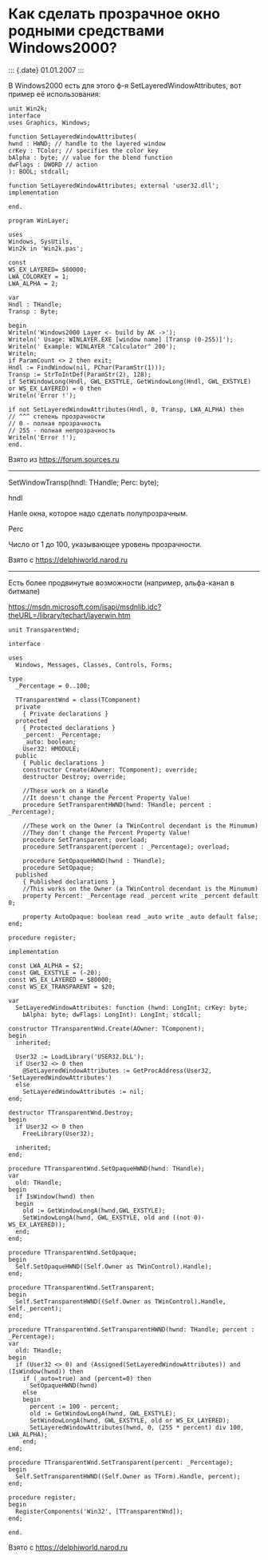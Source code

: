 Как сделать прозрачное окно родными средствами Windows2000?
===========================================================

::: {.date}
01.01.2007
:::

В Windows2000 есть для этого ф-я SetLayeredWindowAttributes, вот пример
её использования:

    unit Win2k;
    interface
    uses Graphics, Windows;
     
    function SetLayeredWindowAttributes(
    hwnd : HWND; // handle to the layered window
    crKey : TColor; // specifies the color key
    bAlpha : byte; // value for the blend function
    dwFlags : DWORD // action
    ): BOOL; stdcall;
     
    function SetLayeredWindowAttributes; external 'user32.dll';
    implementation
     
    end.
     
    program WinLayer;
     
    uses
    Windows, SysUtils,
    Win2k in 'Win2k.pas';
     
    const
    WS_EX_LAYERED= $80000;
    LWA_COLORKEY = 1;
    LWA_ALPHA = 2;
     
    var
    Hndl : THandle;
    Transp : Byte;
     
    begin
    Writeln('Windows2000 Layer <- build by AK ->');
    Writeln(' Usage: WINLAYER.EXE [window name] [Transp (0-255)]');
    Writeln(' Example: WINLAYER "Calculator" 200');
    Writeln;
    if ParamCount <> 2 then exit;
    Hndl := FindWindow(nil, PChar(ParamStr(1)));
    Transp := StrToIntDef(ParamStr(2), 128);
    if SetWindowLong(Hndl, GWL_EXSTYLE, GetWindowLong(Hndl, GWL_EXSTYLE) or WS_EX_LAYERED) = 0 then
    Writeln('Error !');
     
    if not SetLayeredWindowAttributes(Hndl, 0, Transp, LWA_ALPHA) then
    // ^^^ степень прозрачности
    // 0 - полная прозрачность
    // 255 - полная непрозрачность
    Writeln('Error !');
    end.

Взято из <https://forum.sources.ru>

------------------------------------------------------------------------

SetWindowTransp(hndl: THandle; Perc: byte);

hndl

Hanle окна, которое надо сделать полупрозрачным.

Perc

Число от 1 до 100, указывающее уровень прозрачности.

Взято с <https://delphiworld.narod.ru>

------------------------------------------------------------------------

Есть более продвинутые возможности (например, альфа-канал в битмапе)

https://msdn.microsoft.com/isapi/msdnlib.idc?theURL=/library/techart/layerwin.htm

    unit TransparentWnd;
     
    interface
     
    uses
      Windows, Messages, Classes, Controls, Forms;
     
    type
      _Percentage = 0..100;
     
      TTransparentWnd = class(TComponent)
      private
        { Private declarations }
      protected
        { Protected declarations }
        _percent: _Percentage;
        _auto: boolean;
        User32: HMODULE;
      public
        { Public declarations }
        constructor Create(AOwner: TComponent); override;
        destructor Destroy; override;
     
        //These work on a Handle
        //It doesn't change the Percent Property Value!
        procedure SetTransparentHWND(hwnd: THandle; percent : _Percentage);
     
        //These work on the Owner (a TWinControl decendant is the Minumum)
        //They don't change the Percent Property Value!
        procedure SetTransparent; overload;
        procedure SetTransparent(percent : _Percentage); overload;
     
        procedure SetOpaqueHWND(hwnd : THandle);
        procedure SetOpaque;
      published
        { Published declarations }
        //This works on the Owner (a TWinControl decendant is the Minumum)
        property Percent: _Percentage read _percent write _percent default 0;
     
        property AutoOpaque: boolean read _auto write _auto default false;
    end;
     
    procedure register;
     
    implementation
     
    const LWA_ALPHA = $2;
    const GWL_EXSTYLE = (-20);
    const WS_EX_LAYERED = $80000;
    const WS_EX_TRANSPARENT = $20;
     
    var
      SetLayeredWindowAttributes: function (hwnd: LongInt; crKey: byte;
        bAlpha: byte; dwFlags: LongInt): LongInt; stdcall;
     
    constructor TTransparentWnd.Create(AOwner: TComponent);
    begin
      inherited;
     
      User32 := LoadLibrary('USER32.DLL');
      if User32 <> 0 then
        @SetLayeredWindowAttributes := GetProcAddress(User32, 'SetLayeredWindowAttributes')
      else
        SetLayeredWindowAttributes := nil;
    end;
     
    destructor TTransparentWnd.Destroy;
    begin
      if User32 <> 0 then
        FreeLibrary(User32);
     
      inherited;
    end;
     
    procedure TTransparentWnd.SetOpaqueHWND(hwnd: THandle);
    var
      old: THandle;
    begin
      if IsWindow(hwnd) then
      begin
        old := GetWindowLongA(hwnd,GWL_EXSTYLE);
        SetWindowLongA(hwnd, GWL_EXSTYLE, old and ((not 0)-WS_EX_LAYERED));
      end;
    end;
     
    procedure TTransparentWnd.SetOpaque;
    begin
      Self.SetOpaqueHWND((Self.Owner as TWinControl).Handle);
    end;
     
    procedure TTransparentWnd.SetTransparent;
    begin
      Self.SetTransparentHWND((Self.Owner as TWinControl).Handle, Self._percent);
    end;
     
    procedure TTransparentWnd.SetTransparentHWND(hwnd: THandle; percent : _Percentage);
    var
      old: THandle;
    begin
      if (User32 <> 0) and (Assigned(SetLayeredWindowAttributes)) and (IsWindow(hwnd)) then
        if (_auto=true) and (percent=0) then
          SetOpaqueHWND(hwnd)
        else
        begin
          percent := 100 - percent;
          old := GetWindowLongA(hwnd, GWL_EXSTYLE);
          SetWindowLongA(hwnd, GWL_EXSTYLE, old or WS_EX_LAYERED);
          SetLayeredWindowAttributes(hwnd, 0, (255 * percent) div 100, LWA_ALPHA);
        end;
    end;
     
    procedure TTransparentWnd.SetTransparent(percent: _Percentage);
    begin
      Self.SetTransparentHWND((Self.Owner as TForm).Handle, percent);
    end;
     
    procedure register;
    begin
      RegisterComponents('Win32', [TTransparentWnd]);
    end;
     
    end.

Взято с <https://delphiworld.narod.ru>
